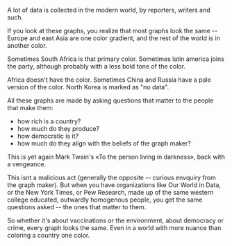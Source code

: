 A lot of data is collected in the modern world, by reporters, writers and such.

If you look at these graphs, you realize that most graphs look the same --
Europe and east Asia are one color gradient, and the rest of the world is in
another color.

Sometimes South Africa is that primary color. Sometimes latin america joins the
party, although probably with a less bold tone of the color.

Africa doesn't have the color. Sometimes China and Russia have a pale version of
the color. North Korea is marked as "no data".

All these graphs are made by asking questions that matter to the people that
make them:
- how rich is a country?
- how much do they produce?
- how democratic is it?
- how much do they align with the beliefs of the graph maker?

This is yet again Mark Twain's «To the person living in darkness», back with a
vengeance.

This isnt a malicious act (generally the opposite -- curious envquiry from the
graph maker). But when you have organizations like Our World in Data, or the New
York Times, or Pew Research, made up of the same western college educated,
outwardly homogenous people, you get the same questions asked -- the ones that
matter to them.

So whether it's about vaccinations or the environment, about democracy or crime,
every graph looks the same. Even in a world with more nuance than coloring a 
country one color.
